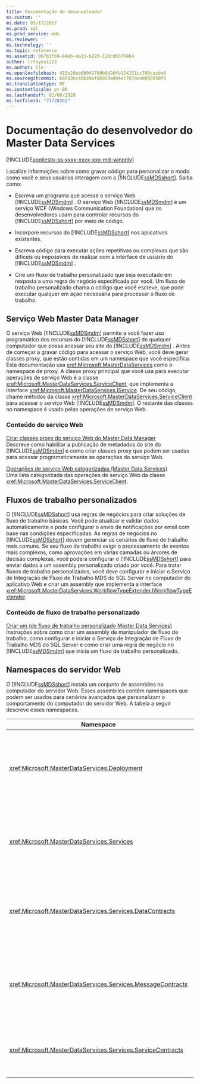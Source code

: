 ```yaml
---
title: Documentação do desenvolvedor
ms.custom: ''
ms.date: 03/17/2017
ms.prod: sql
ms.prod_service: mds
ms.reviewer: ''
ms.technology: ''
ms.topic: reference
ms.assetid: 067b1f69-84eb-4a13-b220-120cd63704b4
author: lrtoyou1223
ms.author: lle
ms.openlocfilehash: 415e20eb08041780b8d20fb124151cc700cacbe6
ms.sourcegitcommit: b87d36c46b39af8b929ad94ec707dee8800950f5
ms.translationtype: MT
ms.contentlocale: pt-BR
ms.lasthandoff: 02/08/2020
ms.locfileid: "73728262"
---
```

# <a name="master-data-services-developer-documentation"></a>Documentação do desenvolvedor do Master Data Services

[!INCLUDE[appliesto-ss-xxxx-xxxx-xxx-md-winonly](../../includes/appliesto-ss-xxxx-xxxx-xxx-md-winonly.md)]

  Localize informações sobre como gravar código para personalizar o modo como você e seus usuários interagem com o [!INCLUDE[ssMDSshort](../../includes/ssmdsshort-md.md)]. Saiba como:  
  
-   Escreva um programa que acesse o serviço Web [!INCLUDE[ssMDSmdm](../../includes/ssmdsmdm-md.md)] . O serviço Web [!INCLUDE[ssMDSmdm](../../includes/ssmdsmdm-md.md)] é um serviço WCF (Windows Communication Foundation) que os desenvolvedores usam para controlar recursos do [!INCLUDE[ssMDSshort](../../includes/ssmdsshort-md.md)] por meio de código.  
  
-   Incorpore recursos do [!INCLUDE[ssMDSshort](../../includes/ssmdsshort-md.md)] nos aplicativos existentes.  
  
-   Escreva código para executar ações repetitivas ou complexas que são difíceis ou impossíveis de realizar com a interface de usuário do [!INCLUDE[ssMDSmdm](../../includes/ssmdsmdm-md.md)] .  
  
-   Crie um fluxo de trabalho personalizado que seja executado em resposta a uma regra de negócio especificada por você. Um fluxo de trabalho personalizado chama o código que você escreve, que pode executar qualquer em ação necessária para processar o fluxo de trabalho.  
  
## <a name="master-data-manager-web-service"></a>Serviço Web Master Data Manager  
 O serviço Web [!INCLUDE[ssMDSmdm](../../includes/ssmdsmdm-md.md)] permite a você fazer uso programático dos recursos do [!INCLUDE[ssMDSshort](../../includes/ssmdsshort-md.md)] de qualquer computador que possa acessar seu site do [!INCLUDE[ssMDSmdm](../../includes/ssmdsmdm-md.md)] . Antes de começar a gravar código para acessar o serviço Web, você deve gerar classes proxy, que estão contidas em um namespace que você especifica. Esta documentação usa <xref:Microsoft.MasterDataServices> como o namespace de proxy. A classe proxy principal que você usa para executar operações de serviço Web é a classe <xref:Microsoft.MasterDataServices.ServiceClient>, que implementa a interface <xref:Microsoft.MasterDataServices.IService>. De seu código, chame métodos da classe <xref:Microsoft.MasterDataServices.ServiceClient> para acessar o serviço Web [!INCLUDE[ssMDSmdm](../../includes/ssmdsmdm-md.md)]. O restante das classes no namespace é usado pelas operações de serviço Web.  
  
### <a name="web-service-content"></a>Conteúdo do serviço Web  
 [Criar classes proxy do serviço Web do Master Data Manager](../../master-data-services/develop/create-master-data-manager-web-service-proxy-classes.md)  
 Descreve como habilitar a publicação de metadados do site do [!INCLUDE[ssMDSmdm](../../includes/ssmdsmdm-md.md)] e como criar classes proxy que podem ser usadas para acessar programaticamente as operações do serviço Web.  
  
 [Operações de serviço Web categorizadas &#40;Master Data Services&#41;](../../master-data-services/develop/categorized-web-service-operations-master-data-services.md)  
 Uma lista categorizada das operações de serviço Web da classe <xref:Microsoft.MasterDataServices.ServiceClient>.  
  
## <a name="custom-workflows"></a>Fluxos de trabalho personalizados  
 O [!INCLUDE[ssMDSshort](../../includes/ssmdsshort-md.md)] usa regras de negócios para criar soluções de fluxo de trabalho básicas. Você pode atualizar e validar dados automaticamente e pode configurar o envio de notificações por email com base nas condições especificadas. As regras de negócios no [!INCLUDE[ssMDSshort](../../includes/ssmdsshort-md.md)] devem gerenciar os cenários de fluxo de trabalho mais comuns. Se seu fluxo de trabalho exigir o processamento de eventos mais complexos, como aprovações em várias camadas ou árvores de decisão complexas, você poderá configurar o [!INCLUDE[ssMDSshort](../../includes/ssmdsshort-md.md)] para enviar dados a um assembly personalizado criado por você. Para tratar fluxos de trabalho personalizados, você deve configurar e iniciar o Serviço de Integração de Fluxo de Trabalho MDS do SQL Server no computador do aplicativo Web e criar um assembly que implementa a interface <xref:Microsoft.MasterDataServices.WorkflowTypeExtender.IWorkflowTypeExtender>.  
  
### <a name="custom-workflow-content"></a>Conteúdo de fluxo de trabalho personalizado  
 [Criar um &#40;de fluxo de trabalho personalizado Master Data Services&#41;](../../master-data-services/develop/create-a-custom-workflow-master-data-services.md)  
 Instruções sobre como criar um assembly de manipulador de fluxo de trabalho, como configurar e iniciar o Serviço de Integração de Fluxo de Trabalho MDS do SQL Server e como criar uma regra de negócio no [!INCLUDE[ssMDSmdm](../../includes/ssmdsmdm-md.md)] que inicia um fluxo de trabalho personalizado.  
  
## <a name="web-server-namespaces"></a>Namespaces do servidor Web  
 O [!INCLUDE[ssMDSshort](../../includes/ssmdsshort-md.md)] instala um conjunto de assemblies no computador do servidor Web. Esses assemblies contêm namespaces que podem ser usados para cenários avançados que personalizam o comportamento do computador do servidor Web. A tabela a seguir descreve esses namespaces.  
  
|Namespace|DESCRIÇÃO|  
|---------------|-----------------|  
|<xref:Microsoft.MasterDataServices.Deployment>|Contém classes que podem ser usadas para criar um pacote de implantação de um modelo e para implantar um pacote em um banco de dados do [!INCLUDE[ssMDSshort](../../includes/ssmdsshort-md.md)] .|  
|<xref:Microsoft.MasterDataServices.Services>|Contém uma classe que recebe e processa operações de serviço Web feitas no computador do servidor Web por meio do aplicativo Web [!INCLUDE[ssMDSmdm](../../includes/ssmdsmdm-md.md)] .|  
|<xref:Microsoft.MasterDataServices.Services.DataContracts>|Contém classes que definem como os dados são transmitidos do computador cliente por meio do aplicativo Web [!INCLUDE[ssMDSmdm](../../includes/ssmdsmdm-md.md)] para o computador do servidor Web.|  
|<xref:Microsoft.MasterDataServices.Services.MessageContracts>|Contém classes que definem como as solicitações e as respostas são transmitidas do computador cliente por meio do aplicativo Web [!INCLUDE[ssMDSmdm](../../includes/ssmdsmdm-md.md)] para o computador do servidor Web.|  
|<xref:Microsoft.MasterDataServices.Services.ServiceContracts>|Contém a interface que define as operações que podem ser chamadas por meio do serviço Web [!INCLUDE[ssMDSmdm](../../includes/ssmdsmdm-md.md)] .|  
  
  
